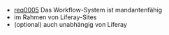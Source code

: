  * [req0005](https://github.com/PolitAktiv/politaktiv-requirements/tree/master/de/requirements/req0005.md) Das Workflow-System ist mandantenfähig
  * im Rahmen von Liferay-Sites
  * (optional) auch unabhängig von Liferay